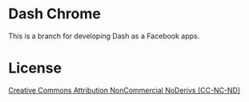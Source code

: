 # Dash Chrome

This is a branch for developing Dash as a Facebook apps.

# License

[Creative Commons Attribution NonCommercial NoDerivs (CC-NC-ND)](https://tldrlegal.com/license/creative-commons-attribution-noncommercial-noderivs-(cc-nc-nd))
